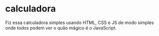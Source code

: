 # calculadora
Fiz essa calculadora simples usando HTML, CSS e JS de modo simples onde todos podem ver o quão mágico é o JavaScript.
